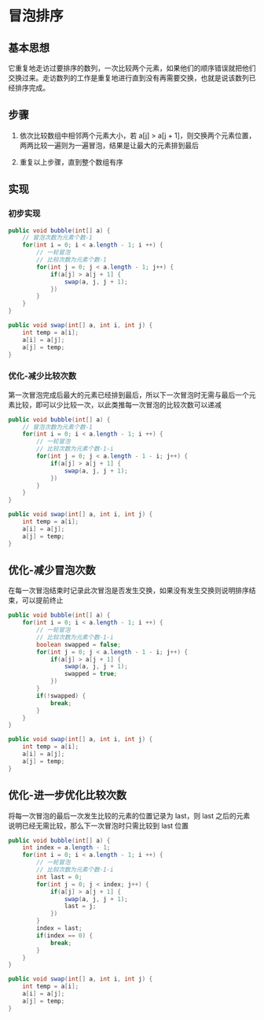 # 冒泡排序

## 基本思想

它重复地走访过要排序的数列，一次比较两个元素，如果他们的顺序错误就把他们交换过来。走访数列的工作是重复地进行直到没有再需要交换，也就是说该数列已经排序完成。

## 步骤

1. 依次比较数组中相邻两个元素大小，若 a[j] > a[j + 1]，则交换两个元素位置，两两比较一遍则为一遍冒泡，结果是让最大的元素排到最后

2. 重复以上步骤，直到整个数组有序

## 实现

### 初步实现

```java
public void bubble(int[] a) {
    // 冒泡次数为元素个数-1
    for(int i = 0; i < a.length - 1; i ++) {
        // 一轮冒泡
        // 比较次数为元素个数-1
        for(int j = 0; j < a.length - 1; j++) {
            if(a[j] > a[j + 1] {
                swap(a, j, j + 1);
            })
        }
    }
}

public void swap(int[] a, int i, int j) {
    int temp = a[i];
    a[i] = a[j];
    a[j] = temp;
}
```

### 优化-减少比较次数

第一次冒泡完成后最大的元素已经排到最后，所以下一次冒泡时无需与最后一个元素比较，即可以少比较一次，以此类推每一次冒泡的比较次数可以递减

```java
public void bubble(int[] a) {
    // 冒泡次数为元素个数-1
    for(int i = 0; i < a.length - 1; i ++) {
        // 一轮冒泡
        // 比较次数为元素个数-1-i
        for(int j = 0; j < a.length - 1 - i; j++) {
            if(a[j] > a[j + 1] {
                swap(a, j, j + 1);
            })
        }
    }
}

public void swap(int[] a, int i, int j) {
    int temp = a[i];
    a[i] = a[j];
    a[j] = temp;
}
```

## 优化-减少冒泡次数

在每一次冒泡结束时记录此次冒泡是否发生交换，如果没有发生交换则说明排序结束，可以提前终止

```java
public void bubble(int[] a) {
    for(int i = 0; i < a.length - 1; i ++) {
        // 一轮冒泡
        // 比较次数为元素个数-1-i
        boolean swapped = false;
        for(int j = 0; j < a.length - 1 - i; j++) {
            if(a[j] > a[j + 1] {
                swap(a, j, j + 1);
                swapped = true;
            })
        }
        if(!swapped) {
            break;
        }
    }
}

public void swap(int[] a, int i, int j) {
    int temp = a[i];
    a[i] = a[j];
    a[j] = temp;
}
```

## 优化-进一步优化比较次数

将每一次冒泡的最后一次发生比较的元素的位置记录为 last，则 last 之后的元素说明已经无需比较，那么下一次冒泡时只需比较到 last 位置

```java
public void bubble(int[] a) {
    int index = a.length - 1;
    for(int i = 0; i < a.length - 1; i ++) {
        // 一轮冒泡
        // 比较次数为元素个数-1-i
        int last = 0;
        for(int j = 0; j < index; j++) {
            if(a[j] > a[j + 1] {
                swap(a, j, j + 1);
                last = j;
            })
        }
        index = last;
        if(index == 0) {
            break;
        }
    }
}

public void swap(int[] a, int i, int j) {
    int temp = a[i];
    a[i] = a[j];
    a[j] = temp;
}
```
